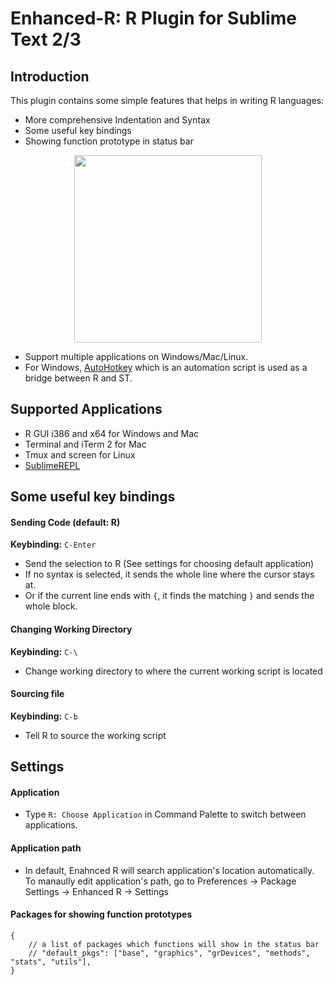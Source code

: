 Enhanced-R: R Plugin for Sublime Text 2/3
=======================================

Introduction
------------
This plugin contains some simple features that helps in writing R languages:

* More comprehensive Indentation and Syntax
* Some useful key bindings
* Showing function prototype in status bar
 
<p align="center">
<img width=300 src="https://github.com/randy3k/Enhanced-R/raw/master/status.png">
</p>

* Support multiple applications on Windows/Mac/Linux.
* For Windows, [AutoHotkey](http://www.autohotkey.com) which is an automation script is used
as a bridge between R and ST.


Supported Applications
---------------
* R GUI i386 and x64 for Windows and Mac
* Terminal and iTerm 2 for Mac
* Tmux and screen for Linux
* [SublimeREPL](https://github.com/wuub/SublimeREPL)

Some useful key bindings
---------------
#### Sending Code (default: R)
**Keybinding:** `C-Enter`

* Send the selection to R (See settings for choosing default application)
* If no syntax is selected, it sends the whole line where the cursor stays at.
* Or if the current line ends with `{`, it finds the matching `}` and sends the whole block.

#### Changing Working Directory
**Keybinding:** `C-\`

* Change working directory to where the current working script is located

####  Sourcing file
**Keybinding:** `C-b`

* Tell R to source the working script


Settings
---------
#### Application

* Type ``R: Choose Application`` in Command Palette to switch between applications.

#### Application path

* In default, Enahnced R will search application's location automatically. To manaully edit application's path, go to
Preferences -> Package Settings -> Enhanced R -> Settings

#### Packages for showing function prototypes

```
{
    // a list of packages which functions will show in the status bar
    // "default_pkgs": ["base", "graphics", "grDevices", "methods", "stats", "utils"],
}
```
